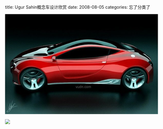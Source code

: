 title: Ugur Sahin概念车设计欣赏
date: 2008-08-05
categories: 忘了分类了

[![](images/31a37d63f346cc770d33fa40.jpg)](http://hiphotos.baidu.com/bobobo80/pic/item/31a37d63f346cc770d33fa40.jpg)

[![](images/20070721070504977.jpg)](http://edu.itbulo.com/UploadFiles_1485/200707/20070721070504977.jpg)
